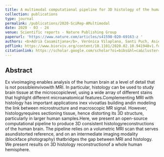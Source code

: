 ```yaml
---
title: A multimodal computational pipeline for 3D histology of the human brain
collection: publications
type: journal
permalink: /publications/2020-SciRep-AMultimodal
date: 2020 - 03 - 24
venue: Scientific reports - Nature Publishing Group
paperurl: 'https://www.nature.com/articles/s41598-020-69163-z '
authors: <b>Adrià Casamitjana</b>, Verónica Vilaplana, Santi Puch, Asier Aduriz, Carlos López, Grégory Operto, Raffaele Cacciaglia, Carles Falcón, José Luis Molinuevo, Juan Domingo Gispert
pdflink: https://www.biorxiv.org/content/10.1101/2020.02.10.941948v1.full.pdf
citationlink: https://scholar.google.com/scholar?oi=bibs&hl=ca&cluster=16991712215002075861
---
```


## Abstract
Ex vivoimaging enables analysis of the human brain at a level of detail that is not possibleinvivowith MRI. In particular, histology can be used to study brain tissue at the microscopiclevel, using a wide array of different stains that highlight different microanatomical features.Complementing MRI with histology has important applications inex vivoatlas building andin modeling the link between microstructure and macroscopic MR signal.  However, histologyrequires sectioning tissue, hence distorting its 3D structure, particularly in larger human samples.Here,  we present an open-source computational pipeline to produce 3D consistent histologyreconstructions of the human brain.  The pipeline relies on a volumetric MRI scan that serves asundistorted reference, and on an intermediate imaging modality (blockface photography) thatbridges the gap between MRI and histology.  We present results on 3D histology reconstructionof a whole human hemisphere.
